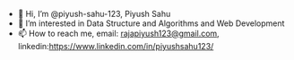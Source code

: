 - 👋 Hi, I’m @piyush-sahu-123, Piyush Sahu
- 👀 I’m interested in Data Structure and Algorithms and Web Development
- 📫 How to reach me, email: rajapiyush123@gmail.com, linkedin:https://www.linkedin.com/in/piyushsahu123/

<!---
piyush-sahu-123/piyush-sahu-123 is a ✨ special ✨ repository because its `README.md` (this file) appears on your GitHub profile.
You can click the Preview link to take a look at your changes.
--->
